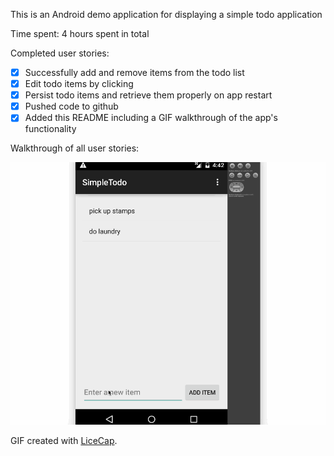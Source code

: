 This is an Android demo application for displaying a simple todo application

Time spent: 4 hours spent in total

Completed user stories:

 * [x] Successfully add and remove items from the todo list
 * [x] Edit todo items by clicking
 * [x] Persist todo items and retrieve them properly on app restart
 * [x] Pushed code to github
 * [x] Added this README including a GIF walkthrough of the app's functionality

Walkthrough of all user stories:

![Video Walkthrough](SimpleTodo.gif)

GIF created with [LiceCap](http://www.cockos.com/licecap/).
